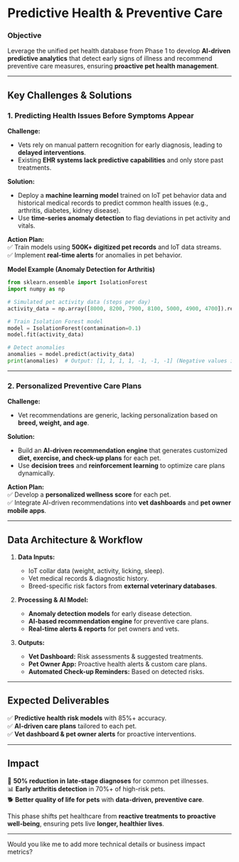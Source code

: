 # **Predictive Health & Preventive Care**  

### **Objective**  
Leverage the unified pet health database from Phase 1 to develop **AI-driven predictive analytics** that detect early signs of illness and recommend preventive care measures, ensuring **proactive pet health management**.  

---

## **Key Challenges & Solutions**  

### **1. Predicting Health Issues Before Symptoms Appear**  
**Challenge:**  
- Vets rely on manual pattern recognition for early diagnosis, leading to **delayed interventions**.  
- Existing **EHR systems lack predictive capabilities** and only store past treatments.  

**Solution:**  
- Deploy a **machine learning model** trained on IoT pet behavior data and historical medical records to predict common health issues (e.g., arthritis, diabetes, kidney disease).  
- Use **time-series anomaly detection** to flag deviations in pet activity and vitals.  

**Action Plan:**  
✅ Train models using **500K+ digitized pet records** and IoT data streams.  
✅ Implement **real-time alerts** for anomalies in pet behavior.  

**Model Example (Anomaly Detection for Arthritis)**  
```python
from sklearn.ensemble import IsolationForest
import numpy as np

# Simulated pet activity data (steps per day)
activity_data = np.array([8000, 8200, 7900, 8100, 5000, 4900, 4700]).reshape(-1, 1)

# Train Isolation Forest model
model = IsolationForest(contamination=0.1)
model.fit(activity_data)

# Detect anomalies
anomalies = model.predict(activity_data)
print(anomalies)  # Output: [1, 1, 1, 1, -1, -1, -1] (Negative values indicate potential arthritis)
```  

---

### **2. Personalized Preventive Care Plans**  
**Challenge:**  
- Vet recommendations are generic, lacking personalization based on **breed, weight, and age**.  

**Solution:**  
- Build an **AI-driven recommendation engine** that generates customized **diet, exercise, and check-up plans** for each pet.  
- Use **decision trees** and **reinforcement learning** to optimize care plans dynamically.  

**Action Plan:**  
✅ Develop a **personalized wellness score** for each pet.  
✅ Integrate AI-driven recommendations into **vet dashboards** and **pet owner mobile apps**.  

---

## **Data Architecture & Workflow**  

1. **Data Inputs:**  
   - IoT collar data (weight, activity, licking, sleep).  
   - Vet medical records & diagnostic history.  
   - Breed-specific risk factors from **external veterinary databases**.  

2. **Processing & AI Model:**  
   - **Anomaly detection models** for early disease detection.  
   - **AI-based recommendation engine** for preventive care plans.  
   - **Real-time alerts & reports** for pet owners and vets.  

3. **Outputs:**  
   - **Vet Dashboard:** Risk assessments & suggested treatments.  
   - **Pet Owner App:** Proactive health alerts & custom care plans.  
   - **Automated Check-up Reminders:** Based on detected risks.  

---

## **Expected Deliverables**  
✅ **Predictive health risk models** with 85%+ accuracy.  
✅ **AI-driven care plans** tailored to each pet.  
✅ **Vet dashboard & pet owner alerts** for proactive interventions.  

---

## **Impact**  
🛑 **50% reduction in late-stage diagnoses** for common pet illnesses.  
📊 **Early arthritis detection** in 70%+ of high-risk pets.  
🐕 **Better quality of life for pets** with **data-driven, preventive care**.  

This phase shifts pet healthcare from **reactive treatments to proactive well-being**, ensuring pets live **longer, healthier lives**.  

---

Would you like me to add more technical details or business impact metrics?
